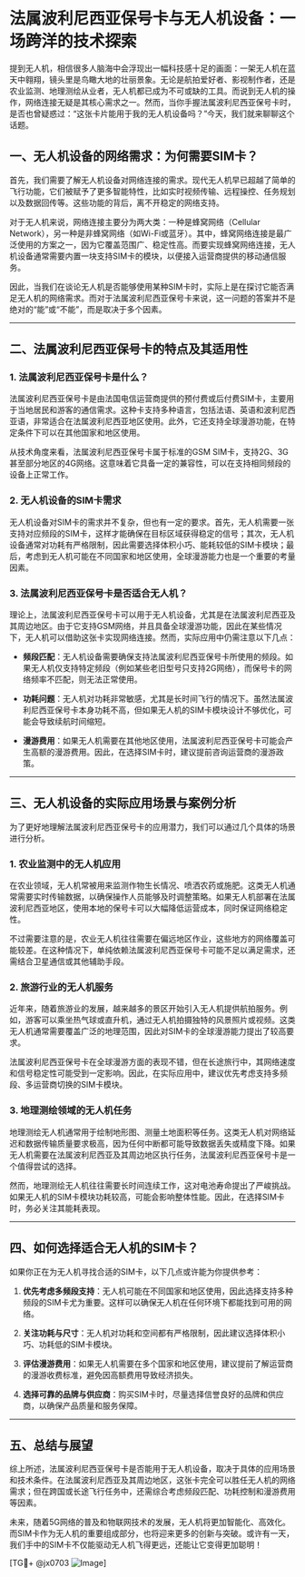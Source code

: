 # 法属波利尼西亚保号卡与无人机设备：一场跨洋的技术探索

提到无人机，相信很多人脑海中会浮现出一幅科技感十足的画面：一架无人机在蓝天中翱翔，镜头里是鸟瞰大地的壮丽景象。无论是航拍爱好者、影视制作者，还是农业监测、地理测绘从业者，无人机都已成为不可或缺的工具。而说到无人机的操作，网络连接无疑是其核心需求之一。然而，当你手握法属波利尼西亚保号卡时，是否也曾疑惑过：“这张卡片能用于我的无人机设备吗？”今天，我们就来聊聊这个话题。

## 一、无人机设备的网络需求：为何需要SIM卡？

首先，我们需要了解无人机设备对网络连接的需求。现代无人机早已超越了简单的飞行功能，它们被赋予了更多智能特性，比如实时视频传输、远程操控、任务规划以及数据回传等。这些功能的背后，离不开稳定的网络支持。

对于无人机来说，网络连接主要分为两大类：一种是蜂窝网络（Cellular Network），另一种是非蜂窝网络（如Wi-Fi或蓝牙）。其中，蜂窝网络连接是最广泛使用的方案之一，因为它覆盖范围广、稳定性高。而要实现蜂窝网络连接，无人机设备通常需要内置一块支持SIM卡的模块，以便接入运营商提供的移动通信服务。

因此，当我们在谈论无人机是否能够使用某种SIM卡时，实际上是在探讨它能否满足无人机的网络需求。而对于法属波利尼西亚保号卡来说，这一问题的答案并不是绝对的“能”或“不能”，而是取决于多个因素。

---

## 二、法属波利尼西亚保号卡的特点及其适用性

### 1. 法属波利尼西亚保号卡是什么？

法属波利尼西亚保号卡是由法国电信运营商提供的预付费或后付费SIM卡，主要用于当地居民和游客的通信需求。这种卡支持多种语言，包括法语、英语和波利尼西亚语，非常适合在法属波利尼西亚地区使用。此外，它还支持全球漫游功能，在特定条件下可以在其他国家和地区使用。

从技术角度来看，法属波利尼西亚保号卡属于标准的GSM SIM卡，支持2G、3G甚至部分地区的4G网络。这意味着它具备一定的兼容性，可以在支持相同频段的设备上正常工作。

### 2. 无人机设备的SIM卡需求

无人机设备对SIM卡的需求并不复杂，但也有一定的要求。首先，无人机需要一张支持对应频段的SIM卡，这样才能确保在目标区域获得稳定的信号；其次，无人机设备通常对功耗有严格限制，因此需要选择体积小巧、能耗较低的SIM卡模块；最后，考虑到无人机可能在不同国家和地区使用，全球漫游能力也是一个重要的考量因素。

### 3. 法属波利尼西亚保号卡是否适合无人机？

理论上，法属波利尼西亚保号卡可以用于无人机设备，尤其是在法属波利尼西亚及其周边地区。由于它支持GSM网络，并且具备全球漫游功能，因此在某些情况下，无人机可以借助这张卡实现网络连接。然而，实际应用中仍需注意以下几点：

- **频段匹配**：无人机设备需要确保支持法属波利尼西亚保号卡所使用的频段。如果无人机仅支持特定频段（例如某些老旧型号只支持2G网络），而保号卡的网络频率不匹配，则无法正常使用。
  
- **功耗问题**：无人机对功耗非常敏感，尤其是长时间飞行的情况下。虽然法属波利尼西亚保号卡本身功耗不高，但如果无人机的SIM卡模块设计不够优化，可能会导致续航时间缩短。

- **漫游费用**：如果无人机需要在其他地区使用，法属波利尼西亚保号卡可能会产生高额的漫游费用。因此，在选择SIM卡时，建议提前咨询运营商的漫游政策。

---

## 三、无人机设备的实际应用场景与案例分析

为了更好地理解法属波利尼西亚保号卡的应用潜力，我们可以通过几个具体的场景进行分析。

### 1. 农业监测中的无人机应用

在农业领域，无人机常被用来监测作物生长情况、喷洒农药或施肥。这类无人机通常需要实时传输数据，以确保操作人员能够及时调整策略。如果无人机部署在法属波利尼西亚地区，使用本地的保号卡可以大幅降低运营成本，同时保证网络稳定性。

不过需要注意的是，农业无人机往往需要在偏远地区作业，这些地方的网络覆盖可能较差。在这种情况下，单纯依赖法属波利尼西亚保号卡可能不足以满足需求，还需结合卫星通信或其他辅助手段。

### 2. 旅游行业的无人机服务

近年来，随着旅游业的发展，越来越多的景区开始引入无人机提供航拍服务。例如，游客可以乘坐热气球或直升机，通过无人机拍摄独特的风景照片或视频。这类无人机通常需要覆盖广泛的地理范围，因此对SIM卡的全球漫游能力提出了较高要求。

法属波利尼西亚保号卡在全球漫游方面的表现不错，但在长途旅行中，其网络速度和信号稳定性可能受到一定影响。因此，在实际应用中，建议优先考虑支持多频段、多运营商切换的SIM卡模块。

### 3. 地理测绘领域的无人机任务

地理测绘无人机通常用于绘制地形图、测量土地面积等任务。这类无人机对网络延迟和数据传输质量要求极高，因为任何中断都可能导致数据丢失或精度下降。如果无人机需要在法属波利尼西亚及其周边地区执行任务，法属波利尼西亚保号卡是一个值得尝试的选择。

然而，地理测绘无人机往往需要长时间连续工作，这对电池寿命提出了严峻挑战。如果无人机的SIM卡模块功耗较高，可能会影响整体性能。因此，在选择SIM卡时，务必关注其能耗表现。

---

## 四、如何选择适合无人机的SIM卡？

如果你正在为无人机寻找合适的SIM卡，以下几点或许能为你提供参考：

1. **优先考虑多频段支持**：无人机可能在不同国家和地区使用，因此选择支持多种频段的SIM卡尤为重要。这样可以确保无人机在任何环境下都能找到可用的网络。

2. **关注功耗与尺寸**：无人机对功耗和空间都有严格限制，因此建议选择体积小巧、功耗低的SIM卡模块。

3. **评估漫游费用**：如果无人机需要在多个国家和地区使用，建议提前了解运营商的漫游收费标准，避免因高额费用导致经济损失。

4. **选择可靠的品牌与供应商**：购买SIM卡时，尽量选择信誉良好的品牌和供应商，以确保产品质量和服务保障。

---

## 五、总结与展望

综上所述，法属波利尼西亚保号卡是否能用于无人机设备，取决于具体的应用场景和技术条件。在法属波利尼西亚及其周边地区，这张卡完全可以胜任无人机的网络需求；但在跨国或长途飞行任务中，还需综合考虑频段匹配、功耗控制和漫游费用等因素。

未来，随着5G网络的普及和物联网技术的发展，无人机将更加智能化、高效化。而SIM卡作为无人机的重要组成部分，也将迎来更多的创新与突破。或许有一天，我们手中的SIM卡不仅能驱动无人机飞得更远，还能让它变得更加聪明！

[TG💪+ @jx0703 ![Image](https://github.com/user-attachments/assets/dbca1d08-cadb-493c-b0ec-ad6f7a83f270)]